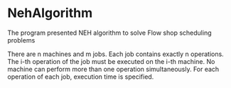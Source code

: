 # NehAlgorithm

The program presented  NEH algorithm to solve Flow shop scheduling problems

There are n machines and m jobs. Each job contains exactly n operations. The i-th operation of the job must be executed on the i-th machine. No machine can perform more than one operation simultaneously. For each operation of each job, execution time is specified.
